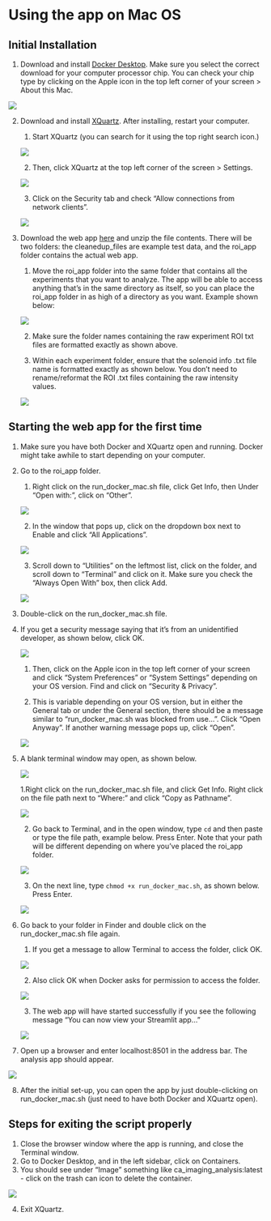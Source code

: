 # Using the app on Mac OS

## Initial Installation

1. Download and install [Docker Desktop](https://www.docker.com/products/docker-desktop/). Make sure you select the correct download for your computer processor chip. You can check your chip type by clicking on the Apple icon in the top left corner of your screen > About this Mac.

![](https://github.com/janeswh/ca_imaging_analysis/blob/main/app/assets/mac/mac1.png)

2. Download and install [XQuartz](https://www.xquartz.org/). After installing, restart your computer.

    1. Start XQuartz (you can search for it using the top right search icon.)

    ![](https://github.com/janeswh/ca_imaging_analysis/blob/main/app/assets/mac/mac2.png)

    2. Then, click XQuartz at the top left corner of the screen > Settings.

    ![](https://github.com/janeswh/ca_imaging_analysis/blob/main/app/assets/mac/mac3.png)

    3. Click on the Security tab and check “Allow connections from network clients”.

    ![](https://github.com/janeswh/ca_imaging_analysis/blob/main/app/assets/mac/mac4.png)

3. Download the web app [here](https://pitt-my.sharepoint.com/personal/cheetham_pitt_edu/_layouts/15/onedrive.aspx?id=%2Fpersonal%2Fcheetham%5Fpitt%5Fedu%2FDocuments%2FCheetham%20lab%2Froi%5Fanalysis%5Fapp%5Ftest%2Ezip&parent=%2Fpersonal%2Fcheetham%5Fpitt%5Fedu%2FDocuments%2FCheetham%20lab) and unzip the file contents. There will be two folders: the cleanedup_files are example test data, and the roi_app folder contains the actual web app.

    1. Move the roi_app folder into the same folder that contains all the experiments that you want to analyze. The app will be able to access anything that’s in the same directory as itself, so you can place the roi_app folder in as high of a directory as you want. Example shown below:

    ![](https://github.com/janeswh/ca_imaging_analysis/blob/main/app/assets/mac/mac5.png)

    2. Make sure the folder names containing the raw experiment ROI txt files are formatted exactly as shown above.

    3. Within each experiment folder, ensure that the solenoid info .txt file name is formatted exactly as shown below. You don’t need to rename/reformat the ROI .txt files containing the raw intensity values.

    ![](https://github.com/janeswh/ca_imaging_analysis/blob/main/app/assets/mac/mac6.png)

## Starting the web app for the first time

1. Make sure you have both Docker and XQuartz open and running. Docker might take awhile to start depending on your computer.

2. Go to the roi_app folder.
    1. Right click on the run_docker_mac.sh file, click Get Info, then Under “Open with:”, click on “Other”.

    ![](https://github.com/janeswh/ca_imaging_analysis/blob/main/app/assets/mac/mac7.png)

    2. In the window that pops up, click on the dropdown box next to Enable and click “All Applications”.

    ![](https://github.com/janeswh/ca_imaging_analysis/blob/main/app/assets/mac/mac8.png)

    3. Scroll down to “Utilities” on the leftmost list, click on the folder, and scroll down to “Terminal” and click on it. Make sure you check the “Always Open With” box, then click Add.

    ![](https://github.com/janeswh/ca_imaging_analysis/blob/main/app/assets/mac/mac9.png)

3. Double-click on the run_docker_mac.sh file.

4. If you get a security message saying that it’s from an unidentified developer, as shown below, click OK.

    ![](https://github.com/janeswh/ca_imaging_analysis/blob/main/app/assets/mac/mac10.png)

    1. Then, click on the Apple icon in the top left corner of your screen and click “System Preferences” or “System Settings” depending on your OS version. Find and click on “Security & Privacy”.

    2. This is variable depending on your OS version, but in either the General tab or under the General section, there should be a message similar to “run_docker_mac.sh was blocked from use…”. Click “Open Anyway”. If another warning message pops up, click “Open”.

    ![](https://github.com/janeswh/ca_imaging_analysis/blob/main/app/assets/mac/mac11.png)

5. A blank terminal window may open, as shown below.

    ![](https://github.com/janeswh/ca_imaging_analysis/blob/main/app/assets/mac/mac12.png)

    1.Right click on the run_docker_mac.sh file, and click Get Info. Right click on the file path next to “Where:” and click “Copy as Pathname”.

    ![](https://github.com/janeswh/ca_imaging_analysis/blob/main/app/assets/mac/mac13.png)

    2. Go back to Terminal, and in the open window, type `cd` and then paste or type the file path, example below. Press Enter. Note that your path will be different depending on where you’ve placed the roi_app folder.

    ![](https://github.com/janeswh/ca_imaging_analysis/blob/main/app/assets/mac/mac14.png)

    3. On the next line, type `chmod +x run_docker_mac.sh`, as shown below. Press Enter.

    ![](https://github.com/janeswh/ca_imaging_analysis/blob/main/app/assets/mac/mac15.png)

6. Go back to your folder in Finder and double click on the run_docker_mac.sh file again.

    1. If you get a message to allow Terminal to access the folder, click OK.

    ![](https://github.com/janeswh/ca_imaging_analysis/blob/main/app/assets/mac/mac16.png)

    2. Also click OK when Docker asks for permission to access the folder.

    ![](https://github.com/janeswh/ca_imaging_analysis/blob/main/app/assets/mac/mac17.png)

    3. The web app will have started successfully if you see the following message “You can now view your Streamlit app…”

    ![](https://github.com/janeswh/ca_imaging_analysis/blob/main/app/assets/mac/mac18.png)

7. Open up a browser and enter localhost:8501 in the address bar. The analysis app should appear.

![](https://github.com/janeswh/ca_imaging_analysis/blob/main/app/assets/mac/mac19.png)

8. After the initial set-up, you can open the app by just double-clicking on run_docker_mac.sh (just need to have both Docker and XQuartz open).

## Steps for exiting the script properly

1. Close the browser window where the app is running, and close the Terminal window.
2. Go to Docker Desktop, and in the left sidebar, click on Containers.
3. You should see under “Image” something like ca_imaging_analysis:latest - click on the trash can icon to delete the container.

![](https://github.com/janeswh/ca_imaging_analysis/blob/main/app/assets/mac/mac20.png)

4. Exit XQuartz.
